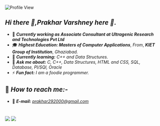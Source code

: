 ![Profile View](https://gpvc.arturio.dev/prakhar-varshney) 


## *Hi there 👋,Prakhar Varshney here :boy:.*
- 💼 ***Currently working as Associate Consultant at Ultragenic Research and Technologies Pvt Ltd***
- :mortar_board: ***Highest Education: Masters of Computer Applications***, *From*, ***KIET Group of Institution***, *Ghaziabad.*
- 🌱 ***Currently learning:*** *C++ and Data Structures.*
- 💬 ***Ask me about:*** *C, C++, Data Structures, HTML and CSS, SQL, Database, Pl/SQl, Oracle*
- ⚡ ***Fun fact:*** *I am a foodie programmer.* 


## :satellite: *How to reach me:-*
- :e-mail: ***E-mail:*** *prakhar292000@gmail.com*

#


<img align ="center" src ="https://github-readme-stats.vercel.app/api?username=prakhar290&theme=blue-green&show_icons=true" />


<img align ="center" src="https://github-readme-streak-stats.herokuapp.com/?user=prakhar290" />

#



